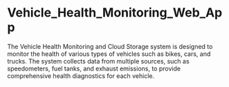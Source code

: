 # Vehicle_Health_Monitoring_Web_App
The Vehicle Health Monitoring and Cloud Storage system is designed to monitor the health of various types of vehicles such as bikes, cars, and trucks. The system collects data from multiple sources, such as speedometers, fuel tanks, and exhaust emissions, to provide comprehensive health diagnostics for each vehicle.
